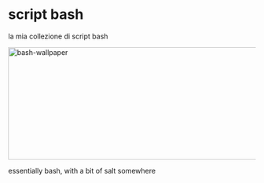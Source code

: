 # script bash
la mia collezione di script bash


<img width="1155" height="229" alt="bash-wallpaper" src="https://github.com/user-attachments/assets/8cee6f1a-8c33-48dd-8174-91420f7cc989" />

essentially bash, with a bit of salt somewhere
